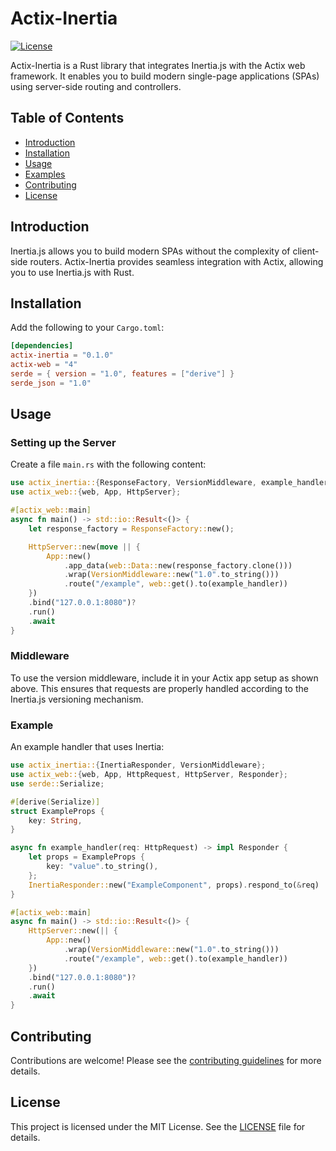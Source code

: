  # Actix-Inertia

[![License](https://img.shields.io/badge/license-MIT-blue.svg)](https://github.com/jehadja/actix-inertia/blob/main/LICENSE)

Actix-Inertia is a Rust library that integrates Inertia.js with the Actix web framework. It enables you to build modern single-page applications (SPAs) using server-side routing and controllers.

## Table of Contents

- [Introduction](#introduction)
- [Installation](#installation)
- [Usage](#usage)
- [Examples](#examples)
- [Contributing](#contributing)
- [License](#license)

## Introduction

Inertia.js allows you to build modern SPAs without the complexity of client-side routers. Actix-Inertia provides seamless integration with Actix, allowing you to use Inertia.js with Rust.

## Installation

Add the following to your `Cargo.toml`:

```toml
[dependencies]
actix-inertia = "0.1.0"
actix-web = "4"
serde = { version = "1.0", features = ["derive"] }
serde_json = "1.0"
```

## Usage

### Setting up the Server

Create a file `main.rs` with the following content:

```rust
use actix_inertia::{ResponseFactory, VersionMiddleware, example_handler};
use actix_web::{web, App, HttpServer};

#[actix_web::main]
async fn main() -> std::io::Result<()> {
    let response_factory = ResponseFactory::new();

    HttpServer::new(move || {
        App::new()
            .app_data(web::Data::new(response_factory.clone()))
            .wrap(VersionMiddleware::new("1.0".to_string()))
            .route("/example", web::get().to(example_handler))
    })
    .bind("127.0.0.1:8080")?
    .run()
    .await
}
```

### Middleware

To use the version middleware, include it in your Actix app setup as shown above. This ensures that requests are properly handled according to the Inertia.js versioning mechanism.

### Example

An example handler that uses Inertia:

```rust
use actix_inertia::{InertiaResponder, VersionMiddleware};
use actix_web::{web, App, HttpRequest, HttpServer, Responder};
use serde::Serialize;

#[derive(Serialize)]
struct ExampleProps {
    key: String,
}

async fn example_handler(req: HttpRequest) -> impl Responder {
    let props = ExampleProps {
        key: "value".to_string(),
    };
    InertiaResponder::new("ExampleComponent", props).respond_to(&req)
}

#[actix_web::main]
async fn main() -> std::io::Result<()> {
    HttpServer::new(|| {
        App::new()
            .wrap(VersionMiddleware::new("1.0".to_string()))
            .route("/example", web::get().to(example_handler))
    })
    .bind("127.0.0.1:8080")?
    .run()
    .await
}
```

## Contributing

Contributions are welcome! Please see the [contributing guidelines](CONTRIBUTING.md) for more details.

## License

This project is licensed under the MIT License. See the [LICENSE](https://github.com/jehadja/actix-inertia/blob/main/LICENSE) file for details.
 